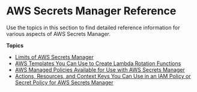# AWS Secrets Manager Reference<a name="reference"></a>

Use the topics in this section to find detailed reference information for various aspects of AWS Secrets Manager\.

**Topics**
+ [Limits of AWS Secrets Manager](reference_limits.md)
+ [AWS Templates You Can Use to Create Lambda Rotation Functions](reference_available-rotation-templates.md)
+ [AWS Managed Policies Available for Use with AWS Secrets Manager](reference_available-policies.md)
+ [Actions, Resources, and Context Keys You Can Use in an IAM Policy or Secret Policy for AWS Secrets Manager](reference_iam-permissions.md)
